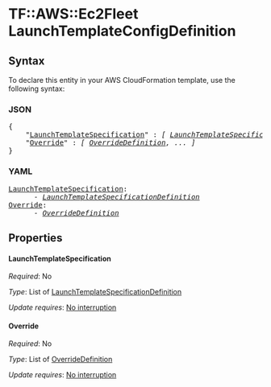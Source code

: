 # TF::AWS::Ec2Fleet LaunchTemplateConfigDefinition

## Syntax

To declare this entity in your AWS CloudFormation template, use the following syntax:

### JSON

<pre>
{
    "<a href="#launchtemplatespecification" title="LaunchTemplateSpecification">LaunchTemplateSpecification</a>" : <i>[ <a href="launchtemplatespecificationdefinition.md">LaunchTemplateSpecificationDefinition</a>, ... ]</i>,
    "<a href="#override" title="Override">Override</a>" : <i>[ <a href="overridedefinition.md">OverrideDefinition</a>, ... ]</i>
}
</pre>

### YAML

<pre>
<a href="#launchtemplatespecification" title="LaunchTemplateSpecification">LaunchTemplateSpecification</a>: <i>
      - <a href="launchtemplatespecificationdefinition.md">LaunchTemplateSpecificationDefinition</a></i>
<a href="#override" title="Override">Override</a>: <i>
      - <a href="overridedefinition.md">OverrideDefinition</a></i>
</pre>

## Properties

#### LaunchTemplateSpecification

_Required_: No

_Type_: List of <a href="launchtemplatespecificationdefinition.md">LaunchTemplateSpecificationDefinition</a>

_Update requires_: [No interruption](https://docs.aws.amazon.com/AWSCloudFormation/latest/UserGuide/using-cfn-updating-stacks-update-behaviors.html#update-no-interrupt)

#### Override

_Required_: No

_Type_: List of <a href="overridedefinition.md">OverrideDefinition</a>

_Update requires_: [No interruption](https://docs.aws.amazon.com/AWSCloudFormation/latest/UserGuide/using-cfn-updating-stacks-update-behaviors.html#update-no-interrupt)

